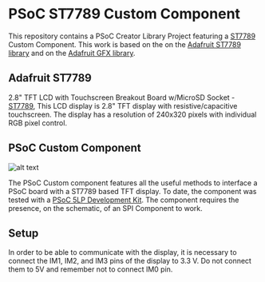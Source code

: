 # PSoC ST7789 Custom Component
This repository contains a PSoC Creator Library Project featuring a 
[ST7789](https://www.adafruit.com/product/1770)
Custom Component. This work is based on the on the
[Adafruit ST7789 library](https://github.com/adafruit/Adafruit_ST7789) and on the [Adafruit GFX library](https://github.com/adafruit/Adafruit-GFX-Library). 

## Adafruit ST7789
2.8" TFT LCD with Touchscreen Breakout Board w/MicroSD Socket - [ST7789](https://www.adafruit.com/product/1770), This LCD display is 2.8" TFT display with resistive/capacitive touchscreen. The display has a resolution of 240x320 pixels with individual RGB pixel control.

## PSoC Custom Component
![alt text](https://i.imgur.com/PtuBFDf.png, "ST7789 Custom Component")

The PSoC Custom component features all the useful methods to interface a PSoC board with a ST7789 based TFT display. To date, 
the component was tested with a [PSoC 5LP Development Kit](http://www.cypress.com/documentation/development-kitsboards/cy8ckit-059-psoc-5lp-prototyping-kit-onboard-programmer-and). 
The component requires the presence, on the schematic, of an SPI Component to work.

## Setup
In order to be able to communicate with the display, it is necessary to connect the IM1, IM2, and IM3 pins of the display to 3.3 V. Do not connect them to 5V and remember not to connect IM0 pin.
